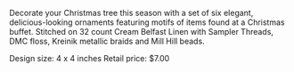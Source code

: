 Decorate your Christmas tree this season with
a set of six elegant, delicious-looking
ornaments featuring motifs of items found at
a Christmas buffet. Stitched on 32 count
Cream Belfast Linen with Sampler Threads,
DMC floss, Kreinik metallic braids and
Mill Hill beads.

Design size: 4 x 4 inches
Retail price: $7.00
